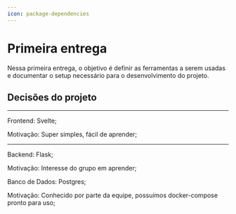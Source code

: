 ```yaml
---
icon: package-dependencies
---
```


# Primeira entrega

Nessa primeira entrega, o objetivo é definir as ferramentas a serem usadas e documentar o setup necessário para o desenvolvimento do projeto.

## Decisões do projeto

---

Frontend: Svelte;

Motivação: Super simples, fácil de aprender;

---

Backend: Flask;

Motivação: Interesse do grupo em aprender;

Banco de Dados: Postgres;

Motivação: Conhecido por parte da equipe, possuímos docker-compose pronto para uso;
